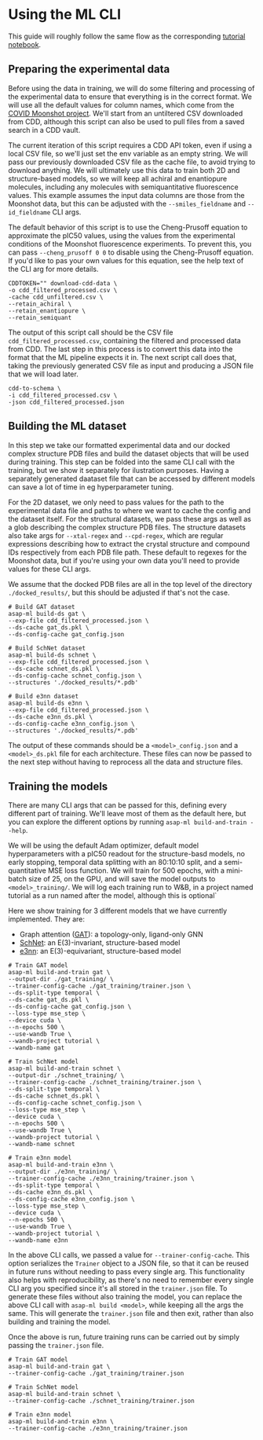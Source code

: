Using the ML CLI
================

This guide will roughly follow the same flow as the corresponding [tutorial notebook](examples/training_ml_models_on_asap_data.ipynb).

<!--- TODO: Switch these scripts to click instead of argparse and hook into main CLI --->

## Preparing the experimental data

Before using the data in training, we will do some filtering and processing of the experimental data to ensure that everything is in the correct format.
We will use all the default values for column names, which come from the [COVID Moonshot project](https://www.science.org/doi/10.1126/science.abo7201).
We'll start from an untiltered CSV downloaded from CDD, although this script can also be used to pull files from a saved search in a CDD vault.

The current iteration of this script requires a CDD API token, even if using a local CSV file, so we'll just set the env variable as an empty string.
We will pass our previously downloaded CSV file as the cache file, to avoid trying to download anything.
We will ultimately use this data to train both 2D and structure-based models, so we will keep all achiral and enantiopure molecules, including any molecules with semiquantitative fluorescence values.
This example assumes the input data columns are those from the Moonshot data, but this can be adjusted with the `--smiles_fieldname` and `--id_fieldname` CLI args.

The default behavior of this script is to use the Cheng-Prusoff equation to approximate the pIC50 values, using the values from the experimental conditions of the Moonshot fluorescence experiments.
To prevent this, you can pass `--cheng_prusoff 0 0` to disable using the Cheng-Prusoff equation.
If you'd like to pas your own values for this equation, see the help text of the CLI arg for more details.

```
CDDTOKEN="" download-cdd-data \
-o cdd_filtered_processed.csv \
-cache cdd_unfiltered.csv \
--retain_achiral \
--retain_enantiopure \
--retain_semiquant
```

The output of this script call should be the CSV file `cdd_filtered_processed.csv`, containing the filtered and processed data from CDD.
The last step in this process is to convert this data into the format that the ML pipeline expects it in.
The next script call does that, taking the previously generated CSV file as input and producing a JSON file that we will load later.

```
cdd-to-schema \
-i cdd_filtered_processed.csv \
-json cdd_filtered_processed.json
```

## Building the ML dataset

In this step we take our formatted experimental data and our docked complex structure PDB files and build the dataset objects that will be used during training.
This step can be folded into the same CLI call with the training, but we show it separately for ilustration purposes.
Having a separately generated daataset file that can be accessed by different models can save a lot of time in eg hyperparameter tuning.

For the 2D dataset, we only need to pass values for the path to the experimental data file and paths to where we want to cache the config and the dataset itself.
For the structural datasets, we pass these args as well as a glob describing the complex structure PDB files.
The structure datasets also take args for `--xtal-regex` and `--cpd-regex`, which are regular expressions describing how to extract the crystal structure and compound IDs respectively from each PDB file path.
These default to regexes for the Moonshot data, but if you're using your own data you'll need to provide values for these CLI args.

We assume that the docked PDB files are all in the top level of the directory `./docked_results/`, but this should be adjusted if that's not the case.

```
# Build GAT dataset
asap-ml build-ds gat \
--exp-file cdd_filtered_processed.json \
--ds-cache gat_ds.pkl \
--ds-config-cache gat_config.json

# Build SchNet dataset
asap-ml build-ds schnet \
--exp-file cdd_filtered_processed.json \
--ds-cache schnet_ds.pkl \
--ds-config-cache schnet_config.json \
--structures './docked_results/*.pdb'

# Build e3nn dataset
asap-ml build-ds e3nn \
--exp-file cdd_filtered_processed.json \
--ds-cache e3nn_ds.pkl \
--ds-config-cache e3nn_config.json \
--structures './docked_results/*.pdb'
```

The output of these commands should be a `<model>_config.json` and a `<model>_ds.pkl` file for each architecture.
These files can now be passed to the next step without having to reprocess all the data and structure files.

## Training the models

There are many CLI args that can be passed for this, defining every different part of training.
We'll leave most of them as the default here, but you can explore the different options by running `asap-ml build-and-train --help`.

We will be using the default Adam optimizer, default model hyperparameters with a pIC50 readout for the structure-basd models, no early stopping, temporal data splitting with an 80:10:10 split, and a semi-quantitative MSE loss function.
We will train for 500 epochs, with a mini-batch size of 25, on the GPU, and will save the model outputs to `<model>_training/`.
We will log each training run to W&B, in a project named tutorial as a run named after the model, although this is optional`

Here we show training for 3 different models that we have currently implemented.
They are:

* Graph attention ([GAT](https://arxiv.org/abs/1710.10903)): a topology-only, ligand-only GNN
* [SchNet](https://arxiv.org/abs/1706.08566): an E(3)-invariant, structure-based model
* [e3nn](https://arxiv.org/abs/2207.09453): an E(3)-equivariant, structure-based model


```
# Train GAT model
asap-ml build-and-train gat \
--output-dir ./gat_training/ \
--trainer-config-cache ./gat_training/trainer.json \
--ds-split-type temporal \
--ds-cache gat_ds.pkl \
--ds-config-cache gat_config.json \
--loss-type mse_step \
--device cuda \
--n-epochs 500 \
--use-wandb True \
--wandb-project tutorial \
--wandb-name gat

# Train SchNet model
asap-ml build-and-train schnet \
--output-dir ./schnet_training/ \
--trainer-config-cache ./schnet_training/trainer.json \
--ds-split-type temporal \
--ds-cache schnet_ds.pkl \
--ds-config-cache schnet_config.json \
--loss-type mse_step \
--device cuda \
--n-epochs 500 \
--use-wandb True \
--wandb-project tutorial \
--wandb-name schnet

# Train e3nn model
asap-ml build-and-train e3nn \
--output-dir ./e3nn_training/ \
--trainer-config-cache ./e3nn_training/trainer.json \
--ds-split-type temporal \
--ds-cache e3nn_ds.pkl \
--ds-config-cache e3nn_config.json \
--loss-type mse_step \
--device cuda \
--n-epochs 500 \
--use-wandb True \
--wandb-project tutorial \
--wandb-name e3nn
```

In the above CLI calls, we passed a value for `--trainer-config-cache`.
This option serializes the `Trainer` object to a JSON file, so that it can be reused in future runs without needing to pass every single arg.
This functionality also helps with reproducibility, as there's no need to remember every single CLI arg you specified since it's all stored in the `trainer.json` file.
To generate these files without also training the model, you can replace the above CLI call with `asap-ml build <model>`, while keeping all the args the same.
This will generate the `trainer.json` file and then exit, rather than also building and training the model.

Once the above is run, future training runs can be carried out by simply passing the `trainer.json` file.

```
# Train GAT model
asap-ml build-and-train gat \
--trainer-config-cache ./gat_training/trainer.json

# Train SchNet model
asap-ml build-and-train schnet \
--trainer-config-cache ./schnet_training/trainer.json

# Train e3nn model
asap-ml build-and-train e3nn \
--trainer-config-cache ./e3nn_training/trainer.json
```
